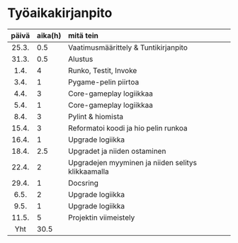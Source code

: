 # Työaikakirjanpito
| päivä | aika(h) | mitä tein  |
| :----:|:-----| :-----|
| 25.3. | 0.5    | Vaatimusmäärittely & Tuntikirjanpito |
| 31.3. | 0.5    | Alustus |
| 1.4. | 4   | Runko, Testit, Invoke |
| 3.4. | 1   | Pygame-pelin piirtoa |
| 4.4. | 3  | Core-gameplay logiikkaa |
| 5.4. | 1  | Core-gameplay logiikkaa |
| 8.4. | 3  | Pylint & hiomista |
| 15.4. | 3  | Reformatoi koodi ja hio pelin runkoa |
| 16.4. | 1  | Upgrade logiikka |
| 18.4. | 2.5  | Upgradet ja niiden ostaminen |
| 22.4. | 2  | Upgradejen myyminen ja niiden selitys klikkaamalla |
| 29.4. | 1  | Docsring |
| 6.5. | 2  | Upgrade logiikka |
| 9.5. | 1  | Upgrade logiikka |
| 11.5. | 5  | Projektin viimeistely |
| Yht | 30.5 |  |






